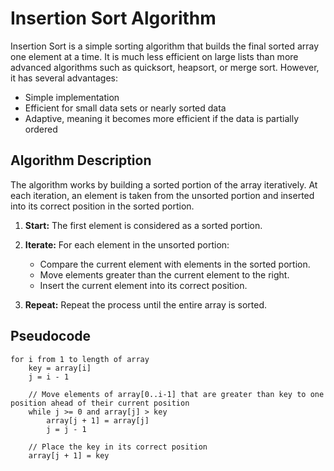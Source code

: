 # Insertion Sort Algorithm

Insertion Sort is a simple sorting algorithm that builds the final sorted array one element at a time. It is much less efficient on large lists than more advanced algorithms such as quicksort, heapsort, or merge sort. However, it has several advantages:

- Simple implementation
- Efficient for small data sets or nearly sorted data
- Adaptive, meaning it becomes more efficient if the data is partially ordered

## Algorithm Description

The algorithm works by building a sorted portion of the array iteratively. At each iteration, an element is taken from the unsorted portion and inserted into its correct position in the sorted portion.

1. **Start:** The first element is considered as a sorted portion.

2. **Iterate:** For each element in the unsorted portion:

   - Compare the current element with elements in the sorted portion.
   - Move elements greater than the current element to the right.
   - Insert the current element into its correct position.

3. **Repeat:** Repeat the process until the entire array is sorted.

## Pseudocode

```plaintext
for i from 1 to length of array
    key = array[i]
    j = i - 1

    // Move elements of array[0..i-1] that are greater than key to one position ahead of their current position
    while j >= 0 and array[j] > key
        array[j + 1] = array[j]
        j = j - 1

    // Place the key in its correct position
    array[j + 1] = key
```
